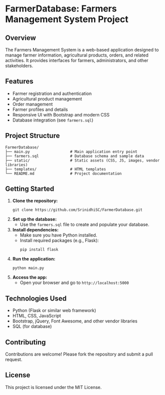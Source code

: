 # FarmerDatabase: Farmers Management System Project

## Overview
The Farmers Management System is a web-based application designed to manage farmer information, agricultural products, orders, and related activities. It provides interfaces for farmers, administrators, and other stakeholders.

## Features
- Farmer registration and authentication
- Agricultural product management
- Order management
- Farmer profiles and details
- Responsive UI with Bootstrap and modern CSS
- Database integration (see `farmers.sql`)

## Project Structure
```
FarmerDatabase/
├── main.py                  # Main application entry point
├── farmers.sql              # Database schema and sample data
├── static/                  # Static assets (CSS, JS, images, vendor libraries)
├── templates/               # HTML templates
└── README.md                # Project documentation
```

## Getting Started
1. **Clone the repository:**
   ```
   git clone https://github.com/SrinidhiSC/FarmerDatabase.git
   ```
2. **Set up the database:**
   - Use the `farmers.sql` file to create and populate your database.
3. **Install dependencies:**
   - Make sure you have Python installed.
   - Install required packages (e.g., Flask):
     ```
     pip install flask
     ```
4. **Run the application:**
   ```
   python main.py
   ```
5. **Access the app:**
   - Open your browser and go to `http://localhost:5000`

## Technologies Used
- Python (Flask or similar web framework)
- HTML, CSS, JavaScript
- Bootstrap, jQuery, Font Awesome, and other vendor libraries
- SQL (for database)

## Contributing
Contributions are welcome! Please fork the repository and submit a pull request.

## License
This project is licensed under the MIT License.
